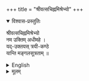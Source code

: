 +++
title = "श्रीवत्सचिह्नमिश्रेभ्यो"
+++

<details open><summary>विश्वास-प्रस्तुतिः</summary>

श्रीवत्सचिह्नमिश्रेभ्यो  
नम उक्तिम् अधीमहे ।  
यद्-उक्तयस् त्रयी-कण्ठे  
यान्ति मङ्गलसूत्रताम् ॥
</details>

<details><summary>English</summary>

KooratthAzvAn’s Sri Sookthis (sacred utterances) have attained the state of  ThirumAngalyam (auspicious thread worn by Sumangalis) around the neck of  Veda MaathA. We recite the word of Nama: for the MahA PaNdithar, KurEsar  with the same reverence as we recite the sacred Veda manthrams (nama uk 
thim adhImahE). 
</details>


<details><summary>मूलम्</summary>

(श्रीवत्सचिह्नमिश्रेभ्यो नम उक्तिमधीमहे ।  
यदुक्तयस्त्रयीकण्ठे यान्ति मङ्गलसूत्रताम् ॥)

</details>
